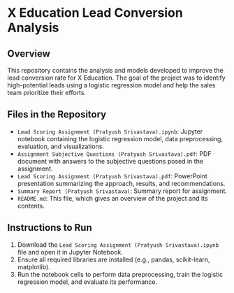 # X Education Lead Conversion Analysis

## Overview
This repository contains the analysis and models developed to improve the lead conversion rate for X Education. The goal of the project was to identify high-potential leads using a logistic regression model and help the sales team prioritize their efforts.

## Files in the Repository
- `Lead Scoring Assignment (Pratyush Srivastava).ipynb`: Jupyter notebook containing the logistic regression model, data preprocessing, evaluation, and visualizations.
- `Assignment Subjective Questions (Pratyush Srivastava).pdf`: PDF document with answers to the subjective questions posed in the assignment.
- `Lead Scoring Assignment (Pratyush Srivastava).pdf`: PowerPoint presentation summarizing the approach, results, and recommendations.
- `Summary Report (Pratyush Srivastava)`: Summary report for assignment.
- `README.md`: This file, which gives an overview of the project and its contents.

## Instructions to Run
1. Download the `Lead Scoring Assignment (Pratyush Srivastava).ipynb` file and open it in Jupyter Notebook.
2. Ensure all required libraries are installed (e.g., pandas, scikit-learn, matplotlib).
3. Run the notebook cells to perform data preprocessing, train the logistic regression model, and evaluate its performance.
